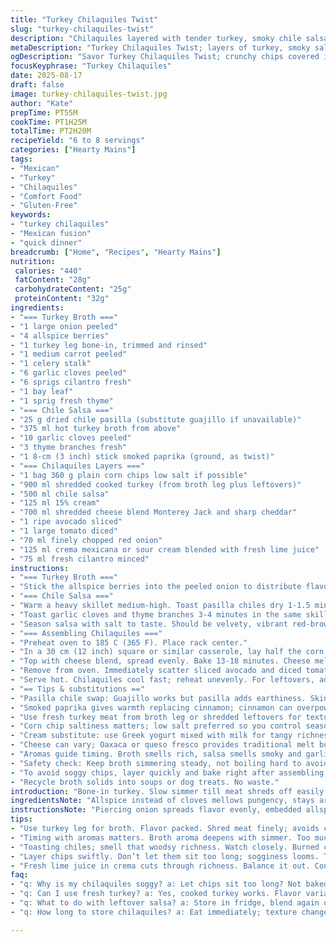 ```yaml
---
title: "Turkey Chilaquiles Twist"
slug: "turkey-chilaquiles-twist"
description: "Chilaquiles layered with tender turkey, smoky chile salsa, and creamy textures. Slow-simmered turkey broth forms the salsa base, with toasted chile pasilla swapped for guajillo and smoked paprika replacing cinnamon for warmth. Crispy corn chips baked with layers of shredded turkey, salsa, cream, and a cheddar-Monterey Jack blend. Finished with avocado, fresh tomato, onion, cilantro, and a tangy lime crema. Gluten free dairy rich; no eggs or nuts. Scanner-friendly method focusing on aromas, colors, and textures to guide timing and readiness."
metaDescription: "Turkey Chilaquiles Twist; layers of turkey, smoky salsa, crispy chips, fresh toppings. A feast for senses with every bite."
ogDescription: "Savor Turkey Chilaquiles Twist; crunchy chips covered in turkey, smoky salsa, and a burst of fresh toppings."
focusKeyphrase: "Turkey Chilaquiles"
date: 2025-08-17
draft: false
image: turkey-chilaquiles-twist.jpg
author: "Kate"
prepTime: PT55M
cookTime: PT1H25M
totalTime: PT2H20M
recipeYield: "6 to 8 servings"
categories: ["Hearty Mains"]
tags:
- "Mexican"
- "Turkey"
- "Chilaquiles"
- "Comfort Food"
- "Gluten-Free"
keywords:
- "turkey chilaquiles"
- "Mexican fusion"
- "quick dinner"
breadcrumb: ["Home", "Recipes", "Hearty Mains"]
nutrition: 
 calories: "440"
 fatContent: "28g"
 carbohydrateContent: "25g"
 proteinContent: "32g"
ingredients:
- "=== Turkey Broth ==="
- "1 large onion peeled"
- "4 allspice berries"
- "1 turkey leg bone-in, trimmed and rinsed"
- "1 medium carrot peeled"
- "1 celery stalk"
- "6 garlic cloves peeled"
- "6 sprigs cilantro fresh"
- "1 bay leaf"
- "1 sprig fresh thyme"
- "=== Chile Salsa ==="
- "25 g dried chile pasilla (substitute guajillo if unavailable)"
- "375 ml hot turkey broth from above"
- "10 garlic cloves peeled"
- "3 thyme branches fresh"
- "1 8-cm (3 inch) stick smoked paprika (ground, as twist)"
- "=== Chilaquiles Layers ==="
- "1 bag 360 g plain corn chips low salt if possible"
- "900 ml shredded cooked turkey (from broth leg plus leftovers)"
- "500 ml chile salsa"
- "125 ml 15% cream"
- "700 ml shredded cheese blend Monterey Jack and sharp cheddar"
- "1 ripe avocado sliced"
- "1 large tomato diced"
- "70 ml finely chopped red onion"
- "125 ml crema mexicana or sour cream blended with fresh lime juice"
- "75 ml fresh cilantro minced"
instructions:
- "=== Turkey Broth ==="
- "Stick the allspice berries into the peeled onion to distribute flavor evenly. Drop all broth ingredients into a big stockpot, cover with 6 liters cold water. Bring slowly to boil over medium-high. Skim foam and impurities as they rise pale grayish bubbles stop forming steadily. Turn temp down to gentle simmer. No lid. The smell changes from raw to rich turkey stock after 50 minutes. Wiggle the leg bone; meat should feel loose when ready. Strain broth through a fine sieve, discard solids. Let turkey rest to cool before shredding meat. Reserve broth for chile salsa."
- "=== Chile Salsa ==="
- "Warm a heavy skillet medium-high. Toast pasilla chiles dry 1-1.5 minutes until aromatic, watch closely not to burn—they darken fast. Remove stems, seed if preferred to cut bitterness. Soak chiles in 375 ml hot stock 25 minutes, cover. Drain, keeping liquid for blending."
- "Toast garlic cloves and thyme branches 3-4 minutes in the same skillet until garlic skin chars slightly and thyme releases piney aroma. Remove from heat quickly. Combine chiles, toasted garlic, thyme, and smoked paprika powder in blender. Add soaking broth little by little. Pulse until smooth. Pass sauce through a fine mesh to ensure no gritty particles or skin."
- "Season salsa with salt to taste. Should be velvety, vibrant red-brown with a smoky note."
- "=== Assembling Chilaquiles ==="
- "Preheat oven to 185 C (365 F). Place rack center."
- "In a 30 cm (12 inch) square or similar casserole, lay half the corn chips evenly. Top with shredded turkey, spread half the salsa, drizzle half the cream over gently. Repeat layers carefully so chips underneath don’t shift too much."
- "Top with cheese blend, spread evenly. Bake 13-18 minutes. Cheese melts bubbling and browns lightly at edges. Chips soften but remain some crunch —sign of perfect timing."
- "Remove from oven. Immediately scatter sliced avocado and diced tomato over top. Sprinkle with diced onion, chopped cilantro. Spoon lime-infused crema in dollops on surface."
- "Serve hot. Chilaquiles cool fast; reheat unevenly. For leftovers, add a splash of broth before warming to rehydrate."
- "== Tips & substitutions =="
- "Pasilla chile swap: Guajillo works but pasilla adds earthiness. Skinned serrano chile slim slices add heat if desired."
- "Smoked paprika gives warmth replacing cinnamon; cinnamon can overpower without balancing sugar or acid adjustments."
- "Use fresh turkey meat from broth leg or shredded leftovers for texture and flavor contrast with chips. Overcooked turkey dries out when reheated; keep moist."
- "Corn chip saltiness matters; low salt preferred so you control seasoning later."
- "Cream substitute: use Greek yogurt mixed with milk for tangy richness."
- "Cheese can vary; Oaxaca or queso fresco provides traditional melt but cheddar-Monterey Jack blend gives approachable mildness and browning."
- "Aromas guide timing. Broth smells rich, salsa smells smoky and garlicky, baked chilaquiles show bubbling cheese and softened chips, avocado cools it down visually and in mouthfeel."
- "Safety check: Keep broth simmering steady, not boiling hard to avoid cloudy stock."
- "To avoid soggy chips, layer quickly and bake right after assembling. Do not let assembled chilaquiles stand too long before oven."
- "Recycle broth solids into soups or dog treats. No waste."
introduction: "Bone-in turkey. Slow simmer till meat shreds off easily. Stock clear, savory smells deepen with thyme and allspice poked into onion. Broth done when bubbles rare, sheen clear. Dry toast pasilla chiles, smelling woodsy, almost smoky, toss in hot broth to bloom. Garlic chars slightly in pan, thyme crisp, paprika smoky, blending silky, fiery in color. Layers: chips fractured under shredded juicy turkey, chili cream soaking slowly. Cheese melts, edges crisp. Raw freshness from avocado and lime crema punch heat back. Timing tricks depend on aroma and sight. Hot, creamy, crunch waiting. No sogginess, no blandness."
ingredientsNote: "Allspice instead of cloves mellows pungency, stays aromatic without sharp bite. Pasilla chile swaps guajillo’s fruity cherry for earthier flavor. Smoked paprika replaces cinnamon to control sweetness and warmth balance. Garlic roasting time key —too dark, bitter; too pale, raw harshness. Fresh herbs add lift; dried won’t compensate. Use unsalted chips to match seasoning to palate; store chips dry until last moment to prevent premature softening. Turkey leg large enough to shred, broth rich enough for full salsa infusion. Cream 15% preferred for texture without breaking. Substitutions for cream include diluted Greek yogurt or ultrafiltered milk ranges; cheese can shift by region—choose a type with good melt and moderate sharpness. Cilantro fresh, minced, add just before serving to preserve green flavor. Onion—red for mild kick and color contrast, finely diced. A small splash of lime juice in final crema gives balance to richness and heat."
instructionsNote: "Piercing onion spreads flavor evenly, embedded allspice bursts during simmer. Skimming foam prevents cloudiness — important if garnishing with bright fresh toppings. Slow simmer keeps broth clear and aromatic without overcooking meat dry. Toasting chiles and aromatics releases oils, intensifies flavor. Do not rush or let burn—charred chile brings bitterness. Blending with soaking liquid keeps sauce cohesive, thin enough to coat but thick enough for body; straining avoids gritty texture that ruins mouthfeel. Layer chips carefully to prevent collapse, spread meat and salsa evenly for consistent bites. Baking time based on bubbling cheese and smell of toasted corn. Cool toppings added last to stop avocados browning and retain tomato freshness. Serve immediately to preserve textural contrasts. Salvage leftovers by adding broth to revive texture during gentle reheat."
tips:
- "Use turkey leg for broth. Flavor packed. Shred meat finely; avoids clumps in layers. Avoid dry spots. Consistent texture crucial."
- "Timing with aromas matters. Broth aroma deepens with simmer. Too much boil? Cloudy stock, not good. Aim for slow, steady bubbles."
- "Toasting chiles; smell that woodsy richness. Watch closely. Burned chiles? Overpowered dish. Just a few darkened spots should do."
- "Layer chips swiftly. Don’t let them sit too long; sogginess looms. Top carefully, let cheese meld. Avoid collapse during bake."
- "Fresh lime juice in crema cuts through richness. Balance it out. Consider Greek yogurt instead of cream for tang and moisture."
faq:
- "q: Why is my chilaquiles soggy? a: Let chips sit too long? Not baked immediately. Reheat quick, drizzle broth to revive."
- "q: Can I use fresh turkey? a: Yes, cooked turkey works. Flavor variance; fresh meat more moist. Reserve stock for salsa, bake hot."
- "q: What to do with leftover salsa? a: Store in fridge, blend again or add to soups. Just keep lid tight; freshness dips over time."
- "q: How long to store chilaquiles? a: Eat immediately; texture changes fast. Can keep a day or two in fridge but moisture increases."

---
```

